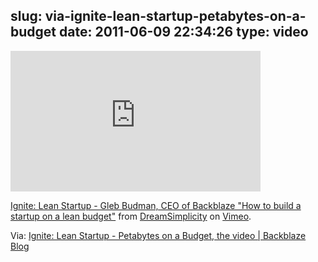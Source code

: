 slug: via-ignite-lean-startup-petabytes-on-a-budget
date: 2011-06-09 22:34:26
type: video
---

<iframe src="http://player.vimeo.com/video/24750400" width="400" height="225" frameborder="0"></iframe><p><a href="http://vimeo.com/24750400">Ignite: Lean Startup - Gleb Budman, CEO of Backblaze "How to build a startup on a lean budget"</a> from <a href="http://vimeo.com/dreamsimplicity">DreamSimplicity</a> on <a href="http://vimeo.com">Vimeo</a>.</p>

Via: [Ignite: Lean Startup - Petabytes on a Budget, the video | Backblaze Blog](http://blog.backblaze.com/2011/06/09/ignite-lean-startup-petabytes-on-a-budget-the-video/)
